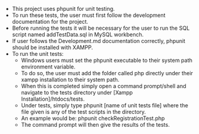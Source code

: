 - This project uses phpunit for unit testing.
- To run these tests, the user must first follow the development documentation for the project.
- Before running the tests it will be necessary for the user to run the SQL script named addTestData.sql in MySQL workbench.
- If user follows the Development.md documentation correctly, phpunit should be installed with XAMPP.
- To run the unit tests:
  - Windows users must set the phpunit executable to their system path environment variable.
  - To do so, the user must add the folder called php directly under their xampp installation to their system path.
  - When this is completed simply open a command prompt/shell and navigate to the tests directory under [Xampp Installation]/htdocs/tests.
  - Under tests, simply type phpunit [name of unit tests file] where the file given is any of the test scripts in the directory.
  - An example would be: phpunit checkRegistrationTest.php
  - The command prompt will then give the results of the tests.
